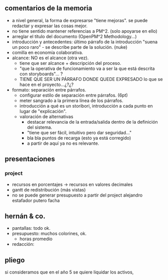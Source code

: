 ## comentarios de la memoria
- a nivel general, la forma de expresarse "tiene mejoras". se puede redactar y expresar las cosas mejor.
- no tiene sentido mantener referencias a PM^2. (solo apoyarse en ello)
- arreglar el título del documento (OpenPM^2 Methodology...)
- introducción y antecedentes: último párrafo de la introducción "suena un poco raro" - se describe parte de la solución. (nuke)
- comilla en economía colaborativa.
- alcance: NO es el alcance (otra vez).
	- tiene que ser alcance + descripción del proceso.
	- "que la operativa de funcionamiento va a ser la que está descrita con storyboards"... ?
	- TIENE QUE SER UN PÁRRAFO DONDE QUEDE EXPRESADO lo que se hace en el proyecto...¿?¿?
- formato: separación entre párrafos.
	- configurar estilo de separación entre párrafos. (6pt)
	- meter sangrado a la primera línea de los párrafos.
	- introducción a qué es un storibori, introducción a cada punto en lugar de "explicación".
	- valoración de alternativas
		- destacar relevancia de la entrada/salida dentro de la definición del sistema.
		- "tiene que ser fácil, intuitivo pero dar seguridad..."
		- bla bla puntos de recarga (esto ya está corregido)
		- a partir de aquí ya no es relevante.
		
## presentaciones
### project
- recursos en porcentajes -> recursos en valores decimales
- gantt de redistribución (más vistas)
- no se puede generar presupuesto a partir del project alejandro estafador putero facha

## hernán & co.
- pantallas: todo ok.
- presupuesto: muchos colorines, ok.
	- horas promedio 
- redacción:

## pliego


si consideramos que en el año 5 se quiere liquidar los activos, 